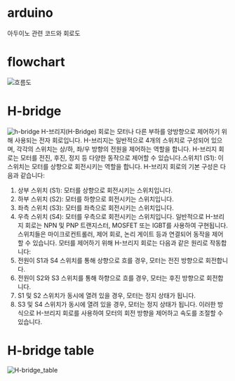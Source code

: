 # arduino
아두이노 관련 코드와 회로도

# flowchart
![흐름도](https://github.com/21117/arduino/assets/127743121/8d1398e5-57d0-41a0-a392-590114ad4fa3)

# H-bridge
![h-bridge](https://github.com/21117/arduino/assets/127743121/4e317bad-6053-47d0-a874-531fa81345fb)
H-브리지(H-Bridge) 회로는 모터나 다른 부하를 양방향으로 제어하기 위해 사용되는 전자 회로입니다. H-브리지는 일반적으로 4개의 스위치로 구성되어 있으며, 각각의 스위치는 상/하, 좌/우 방향의 전원을 제어하는 역할을 합니다. H-브리지 회로는 모터를 전진, 후진, 정지 등 다양한 동작으로 제어할 수 있습니다.스위치1 (S1): 이 스위치는 모터를 상향으로 회전시키는 역할을 합니다.
H-브리지 회로의 기본 구성은 다음과 같습니다:
1. 상부 스위치 (S1): 모터를 상향으로 회전시키는 스위치입니다.
2. 하부 스위치 (S2): 모터를 하향으로 회전시키는 스위치입니다.
3. 좌측 스위치 (S3): 모터를 좌측으로 회전시키는 스위치입니다.
4. 우측 스위치 (S4): 모터를 우측으로 회전시키는 스위치입니다.
 일반적으로 H-브리지 회로는 NPN 및 PNP 트랜지스터, MOSFET 또는 IGBT를 사용하여 구현됩니다. 스위치들은 마이크로컨트롤러, 제어 회로, 논리 게이트 등과 연결되어 동작을 제어할 수 있습니다.
모터를 제어하기 위해 H-브리지 회로는 다음과 같은 원리로 작동합니다:
1. 전원이 S1과 S4 스위치를 통해 상향으로 흐를 경우, 모터는 전진 방향으로 회전합니다.
2. 전원이 S2와 S3 스위치를 통해 하향으로 흐를 경우, 모터는 후진 방향으로 회전합니다.
3. S1 및 S2 스위치가 동시에 열려 있을 경우, 모터는 정지 상태가 됩니다.
4. S3 및 S4 스위치가 동시에 열려 있을 경우, 모터는 정지 상태가 됩니다.
 이러한 방식으로 H-브리지 회로를 사용하여 모터의 회전 방향을 제어하고 속도를 조절할 수 있습니다. 

# H-bridge table
![H-bridge_table](https://github.com/21117/arduino/assets/127743121/0615aa20-21f1-4252-b633-d8a79980cd42)
